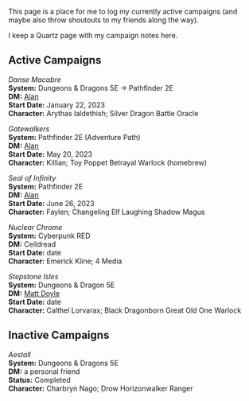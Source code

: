 This page is a place for me to log my currently active campaigns (and maybe also throw shoutouts to my friends along the way).

I keep a Quartz page with my campaign notes here.

## Active Campaigns
*Danse Macabre* \
**System:** Dungeons & Dragons 5E -> Pathfinder 2E \
**DM:** [Alan](https://startplaying.games/gm/alanofalltrades) \
**Start Date:** January 22, 2023 \
**Character:** Arythas Ialdethish; Silver Dragon Battle Oracle

*Gatewalkers* \
**System:** Pathfinder 2E (Adventure Path) \
**DM:** [Alan](https://startplaying.games/gm/alanofalltrades) \
**Start Date:** May 20, 2023 \
**Character:** Killian; Toy Poppet Betrayal Warlock (homebrew)

*Seal of Infinity* \
**System:** Pathfinder 2E \
**DM:** [Alan](https://startplaying.games/gm/alanofalltrades) \
**Start Date:** June 26, 2023 \
**Character:** Faylen; Changeling Elf Laughing Shadow Magus

*Nuclear Chrome* \
**System:** Cyberpunk RED \
**DM:** Ceildread \
**Start Date:** date \
**Character:** Emerick Kline; 4 Media

*Stepstone Isles* \
**System:** Dungeons & Dragon 5E \
**DM:** [Matt Doyle](https://twitter.com/MattDoyleSmit) \
**Start Date:** date \
**Character:** Calthel Lorvarax; Black Dragonborn Great Old One Warlock

## Inactive Campaigns
*Aestall* \
**System:** Dungeons & Dragons 5E \
**DM:** a personal friend \
**Status:** Completed \
**Character:** Charbryn Nago; Drow Horizonwalker Ranger